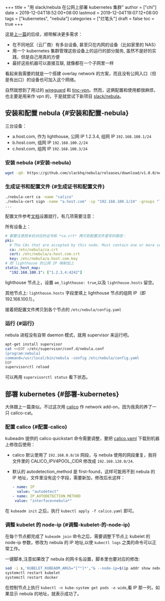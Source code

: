 +++
title = "用 slack/nebula 在公网上部署 kubernetes 集群"
author = ["chi"]
date = 2019-12-04T18:52:00+08:00
lastmod = 2019-12-04T19:07:12+08:00
tags = ["kubernetes", "nebula"]
categories = ["烂笔头"]
draft = false
toc = true
+++

这是[上一篇](/deploy-kubernetes-with-kubeadm/)的后续，顺带解决更多需求：

-   在不同地区（云厂商）有多台设备, 甚至只在内网的设备（比如家里的 NAS）
-   用一个 kubernetes 集群管理这些设备上的运行的部分服务, 虽然不是好的实践，但是自己用真的方便
-   最好这些机器可以直接互联, 就像都在一个子网里一样

看起来我需要的就是一个搭建 overlay network 的方案，而且没有公网入口（但是有出口）的设备也可加入这个网络。

自然就想到了用过的 [wireguard](https://www.wireguard.com/quickstart/) 和 [tinc-vpn](https://www.tinc-vpn.org/)。然而，这俩配置和使用都很麻烦，也主要是用来作 vpn 的，于是就尝试下新项目 [slack/nebula](https://github.com/slackhq/nebula)。


## 安装和配置 nebula {#安装和配置-nebula}

三台设备：

-   a.host.com, 作为 lighthouse, 公网 IP 1.2.3.4, 组网 IP `192.168.100.1/24`
-   b.host.com, 组网 IP `192.168.100.2/24`
-   c.host.com, 组网 IP `192.168.100.3/24`


### 安装 nebula {#安装-nebula}

```bash
wget -qO- https://github.com/slackhq/nebula/releases/download/v1.0.0/nebula-linux-amd64.tar.gz | tar  xvf - -C /usr/local/bin
```


### 生成证书和配置文件 {#生成证书和配置文件}

```bash
./nebula-cert ca -name "calico"
./nebula-cert sign -name "a.host.com" -ip "192.168.100.1/24" -groups "lighthouse"
...
```

配置文件参考[文档](https://github.com/slackhq/nebula#5-configuration-files-for-each-host)设置就行，有几项需要注意：

所有设备上：

```yaml
# 都要注意把本机对应的证书和 *ca.crt* 拷贝到配置文件里写的路径：
pki:
  # The CAs that are accepted by this node. Must contain one or more certificates created by 'nebula-cert ca'
  ca: /etc/nebula/ca.crt
  cert: /etc/nebula/a.host.com.crt
  key: /etc/nebula/a.host.com.key
# 把 lighthouse 的公网 IP 映射加上
static_host_map:
  "192.168.100.1": ["1.2.3.4:4242"]
```

lighthouse 节点上，设置 `am_lighthouse: true`,以及 `lighthouse.hosts` 留空。

其他节点上: `lighthouse.hosts` 字段里填上 lighthouse 节点的组网 IP（即 192.168.100.1）。

接着把配置文件拷贝到各个节点的 `/etc/nebula/config.yaml`


### 运行 {#运行}

nebula 进程没有自带 daemon 模式，就用 supervisor 来运行吧。

```bash
apt-get install supervisor
cat <<EOF >/etc/supervisor/conf.d/nebula.conf
[program:nebula]
command=/usr/local/bin/nebula -config /etc/nebula/config.yaml
EOF
supervisorctl reload
```

可以再用 `supervisorctl status` 看下状态。


## 部署 kubernetes {#部署-kubernetes}

大体跟上一篇类似。不过这次用 [calico](https://kubernetes.io/docs/setup/production-environment/tools/kubeadm/create-cluster-kubeadm/) 作 network add-on，因为我真的养了一只 calico-cat。


### 配置 calico {#配置-calico}

kubeadm 提供的 calico quickstart 命令需要调整，要把 [calico.yaml](https://docs.projectcalico.org/v3.8/manifests/calico.yaml) 下载到机器上修改后使用：

-   calico 默认使用了 `192.168.0.0/16` 网段，与 nebula 使用的网段重复，我将文件里的 CALICO\_IPV4POOL\_CIDR 修改成 `192.168.128.0/24`.
-   默认的 autodetection\_method 是 first-found，这样可能用不到 nebula 的 IP 地址，文件里没有这个字段，需要新加，修改后长这样：

    ```yaml
    ​- name: IP
      value: "autodetect"
    ​- name: IP_AUTODETECTION_METHOD
     value: "interface=nebula*"
    ```

在 `kubeadm init` 之后，执行 `kubectl apply -f calico.yaml` 即可。


### 调整 kubelet 的 node-ip {#调整-kubelet-的-node-ip}

在每个节点都完成了 `kubeadm join` 命令之后，需要调整下节点上 kubelet 的 node-ip 参数，修改为 nebula 的 IP 地址,以使 `kubectl logs` 之类的命令可以正常工作。

一键脚本,注意如果改了 nebula 的网卡名设置，脚本里也要对应的修改:

```bash
sed -i s,'KUBELET_KUBEADM_ARGS="[^"]*',"& --node-ip=$(ip addr show nebula1 | grep -Po 'inet \K[\d.]+')", /var/lib/kubelet/kubeadm-flags.env
systemctl restart kubelet
systemctl restart docker
```

在控制节点上执行 `kubectl -n kube-system get pods -o wide`,看 IP 那一列，如果显示 nebula 的地址，就表示成功了。

